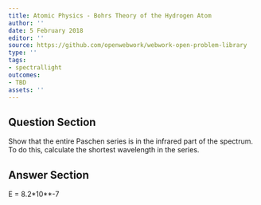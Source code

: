 ```yaml
---
title: Atomic Physics - Bohrs Theory of the Hydrogen Atom
author: ''
date: 5 February 2018
editor: ''
source: https://github.com/openwebwork/webwork-open-problem-library
type: ''
tags:
- spectrallight
outcomes:
- TBD
assets: ''
---
```


## Question Section 

Show that the entire Paschen series is in the infrared part of the spectrum. To do this, calculate the shortest wavelength in the series.


## Answer Section

E = 8.2*10**-7